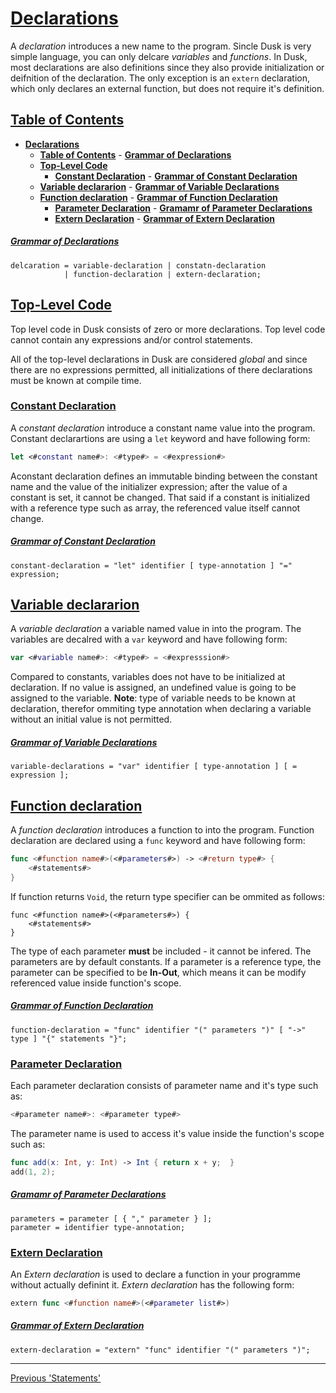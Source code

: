 # [**Declarations**](#)

A *declaration* introduces a new name to the program. Sincle Dusk is very simple language, you can
only delcare *variables* and *functions*. In Dusk, most declarations are also definitions since they
also provide initialization or deifnition of the declaration. The only exception is an `extern`
declaration, which only declares an external function, but does not require it's definition.


## [**Table of Contents**](#)
- [**Declarations**](#declarations)
    - [**Table of Contents**](#table-of-contents)
                - [**Grammar of Declarations**](#grammar-of-declarations)
    - [**Top-Level Code**](#top-level-code)
        - [**Constant Declaration**](#constant-declaration)
                - [**Grammar of Constant Declaration**](#grammar-of-constant-declaration)
    - [**Variable declararion**](#variable-declararion)
                - [**Grammar of Variable Declarations**](#grammar-of-variable-declarations)
    - [**Function declaration**](#function-declaration)
                - [**Grammar of Function Declaration**](#grammar-of-function-declaration)
        - [**Parameter Declaration**](#parameter-declaration)
                - [**Gramamr of Parameter Declarations**](#gramamr-of-parameter-declarations)
        - [**Extern Declaration**](#extern-declaration)
                - [**Grammar of Extern Declaration**](#grammar-of-extern-declaration)


##### [**Grammar of Declarations**](#)

```ebnf
delcaration = variable-declaration | constatn-declaration
            | function-declaration | extern-declaration;
```

## [**Top-Level Code**](#)

Top level code in Dusk consists of zero or more declarations. Top level code cannot contain any
expressions and/or control statements.

All of the top-level declarations in Dusk are considered *global* and since there are no expressions
permitted, all initializations of there declarations must be known at compile time.


### [**Constant Declaration**](#)

A *constant declaration* introduce a constant name value into the program. Constant declarartions are
using a `let` keyword and have following form:

```swift
let <#constant name#>: <#type#> = <#expression#>
```

Aconstant declaration defines an immutable binding between the constant name and the value of
the initializer expression; after the value of a constant is set, it cannot be changed. That said
if a constant is initialized with a reference type such as array, the referenced value itself cannot
change.

##### [**Grammar of Constant Declaration**](#)

```ebnf
constant-declaration = "let" identifier [ type-annotation ] "=" expression;
```

## [**Variable declararion**](#)

A *variable declaration* a variable named value in into the program. The variables are decalred with
a `var` keyword and have following form:

```swift
var <#variable name#>: <#type#> = <#expresssion#>
```

Compared to constants, variables does not have to be initialized at declaration. If no value is
assigned, an undefined value is going to be assigned to the variable. **Note**: type of variable
needs to be known at declaration, therefor ommiting type annotation when declaring a variable
without an initial value is not permitted.


##### [**Grammar of Variable Declarations**](#)

```ebnf
variable-declarations = "var" identifier [ type-annotation ] [ = expression ];
```

## [**Function declaration**](#)

A *function declaration* introduces a function to into the program. Function declaration are
declared using a `func` keyword and have following form:

```swift
func <#function name#>(<#parameters#>) -> <#return type#> {
    <#statements#>
}
```

If function returns `Void`, the return type specifier can be ommited as follows:

```
func <#function name#>(<#parameters#>) {
    <#statements#>
}
```

The type of each parameter **must** be included - it cannot be infered. The parameters are by default
constants. If a parameter is a reference type, the parameter can be specified to be **In-Out**,
which means it can be modify referenced value inside function's scope.

##### [**Grammar of Function Declaration**](#)

```ebnf
function-declaration = "func" identifier "(" parameters ")" [ "->" type ] "{" statements "}";
```


### [**Parameter Declaration**](#)

Each parameter declaration consists of parameter name and it's type such as:

```swift
<#parameter name#>: <#parameter type#>
```

The parameter name is used to access it's value inside the function's scope such as:

```swift
func add(x: Int, y: Int) -> Int { return x + y;  }
add(1, 2);
```

##### [**Gramamr of Parameter Declarations**](#)

```ebnf
parameters = parameter [ { "," parameter } ];
parameter = identifier type-annotation;
```

### [**Extern Declaration**](#)

An *Extern declaration* is used to declare a function in your programme without actually definint it.
*Extern declaration* has the following form:

```swift
extern func <#function name#>(<#parameter list#>)
```

##### [**Grammar of Extern Declaration**](#)

```ebnf
extern-declaration = "extern" "func" identifier "(" parameters ")";
```

---

[Previous 'Statements'](/docs/Language%20reference/Statements.md)

